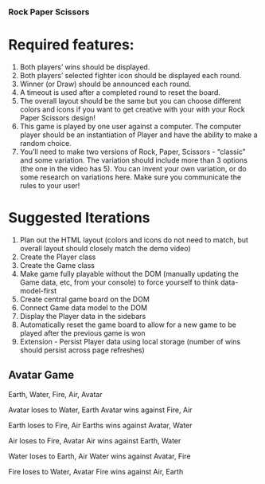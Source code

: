 ### Rock Paper Scissors

# Required features:

1. Both players’ wins should be displayed.
2. Both players’ selected fighter icon should be displayed each round.
3. Winner (or Draw) should be announced each round.
4. A timeout is used after a completed round to reset the board.
5. The overall layout should be the same but you can choose different colors and icons if you want to get creative with your with your Rock Paper Scissors design!
6. This game is played by one user against a computer. The computer player should be an instantiation of Player and have the ability to make a random choice.
7. You’ll need to make two versions of Rock, Paper, Scissors - “classic” and some variation. The variation should include more than 3 options (the one in the video has 5). You can invent your own variation, or do some research on variations here. Make sure you communicate the rules to your user!

# Suggested Iterations

1. Plan out the HTML layout (colors and icons do not need to match, but overall layout should closely match the demo video)
2. Create the Player class
3. Create the Game class
4. Make game fully playable without the DOM (manually updating the Game data, etc, from your console) to force yourself to think data-model-first
5. Create central game board on the DOM
6. Connect Game data model to the DOM
7. Display the Player data in the sidebars
8. Automatically reset the game board to allow for a new game to be played after the previous game is won
9. Extension - Persist Player data using local storage (number of wins should persist across page refreshes)

## Avatar Game

Earth, Water, Fire, Air, Avatar

Avatar loses to Water, Earth
Avatar wins against Fire, Air

Earth loses to Fire, Air
Earths wins against Avatar, Water

Air loses to Fire, Avatar
Air wins against Earth, Water

Water loses to Earth, Air
Water wins against Avatar, Fire

Fire loses to Water, Avatar
Fire wins against Air, Earth